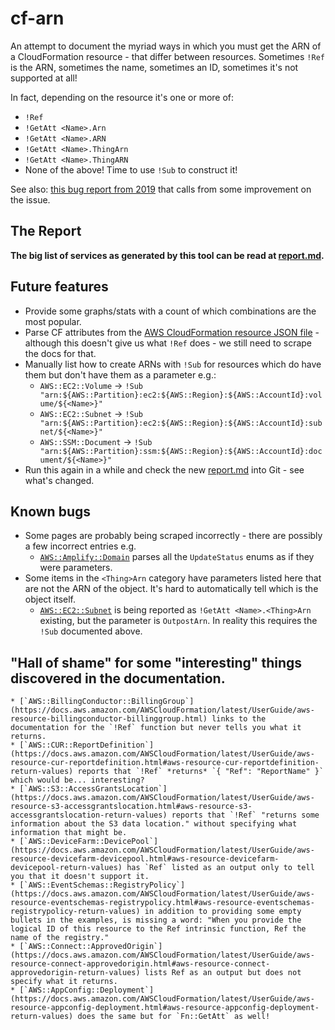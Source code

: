 # cf-arn

An attempt to document the myriad ways in which you must get the ARN of a CloudFormation resource - that differ between resources. Sometimes `!Ref` is the ARN, sometimes the name, sometimes an ID, sometimes it's not supported at all!

In fact, depending on the resource it's one or more of:

* `!Ref`
* `!GetAtt <Name>.Arn`
* `!GetAtt <Name>.ARN`
* `!GetAtt <Name>.ThingArn`
* `!GetAtt <Name>.ThingARN`
* None of the above! Time to use `!Sub` to construct it!

See also: [this bug report from 2019](https://github.com/aws-cloudformation/cloudformation-coverage-roadmap/issues/68) that calls from some improvement on the issue.

## The Report

 **The big list of services as generated by this tool can be read at [report.md](report.md).**

## Future features

* Provide some graphs/stats with a count of which combinations are the most popular.
* Parse CF attributes from the [AWS CloudFormation resource JSON file](https://d1uauaxba7bl26.cloudfront.net/latest/gzip/CloudFormationResourceSpecification.json) - although this doesn't give us what `!Ref` does - we still need to scrape the docs for that.
* Manually list how to create ARNs with `!Sub` for resources which do have them but don't have them as a parameter e.g.:
    * `AWS::EC2::Volume` -> `!Sub "arn:${AWS::Partition}:ec2:${AWS::Region}:${AWS::AccountId}:volume/${<Name>}"`
    * `AWS::EC2::Subnet` -> `!Sub "arn:${AWS::Partition}:ec2:${AWS::Region}:${AWS::AccountId}:subnet/${<Name>}"`
    * `AWS::SSM::Document` -> `!Sub "arn:${AWS::Partition}:ssm:${AWS::Region}:${AWS::AccountId}:document/${<Name>}"`
* Run this again in a while and check the new [report.md](report.md) into Git - see what's changed.

## Known bugs

* Some pages are probably being scraped incorrectly - there are possibly a few incorrect entries e.g.
    * [`AWS::Amplify::Domain`](https://docs.aws.amazon.com/AWSCloudFormation/latest/UserGuide/aws-resource-amplify-domain.html#aws-resource-amplify-domain-return-values) parses all the `UpdateStatus` enums as if they were parameters.
* Some items in the `<Thing>Arn` category have parameters listed here that are not the ARN of the object. It's hard to automatically tell which is the object itself.
    * [`AWS::EC2::Subnet`](https://docs.aws.amazon.com/AWSCloudFormation/latest/UserGuide/aws-resource-ec2-subnet.html#aws-resource-ec2-subnet-return-values) is being reported as `!GetAtt <Name>.<Thing>Arn` existing, but the parameter is `OutpostArn`. In reality this requires the `!Sub` documented above.

## "Hall of shame" for some "interesting" things discovered in the documentation.

    * [`AWS::BillingConductor::BillingGroup`](https://docs.aws.amazon.com/AWSCloudFormation/latest/UserGuide/aws-resource-billingconductor-billinggroup.html) links to the documentation for the `!Ref` function but never tells you what it returns.
    * [`AWS::CUR::ReportDefinition`](https://docs.aws.amazon.com/AWSCloudFormation/latest/UserGuide/aws-resource-cur-reportdefinition.html#aws-resource-cur-reportdefinition-return-values) reports that `!Ref` *returns* `{ "Ref": "ReportName" }` which would be... interesting?
    * [`AWS::S3::AccessGrantsLocation`](https://docs.aws.amazon.com/AWSCloudFormation/latest/UserGuide/aws-resource-s3-accessgrantslocation.html#aws-resource-s3-accessgrantslocation-return-values) reports that `!Ref` "returns some information about the S3 data location." without specifying what information that might be.
    * [`AWS::DeviceFarm::DevicePool`](https://docs.aws.amazon.com/AWSCloudFormation/latest/UserGuide/aws-resource-devicefarm-devicepool.html#aws-resource-devicefarm-devicepool-return-values) has `Ref` listed as an output only to tell you that it doesn't support it.
    * [`AWS::EventSchemas::RegistryPolicy`](https://docs.aws.amazon.com/AWSCloudFormation/latest/UserGuide/aws-resource-eventschemas-registrypolicy.html#aws-resource-eventschemas-registrypolicy-return-values) in addition to providing some empty bullets in the examples, is missing a word: "When you provide the logical ID of this resource to the Ref intrinsic function, Ref the name of the registry."
    * [`AWS::Connect::ApprovedOrigin`](https://docs.aws.amazon.com/AWSCloudFormation/latest/UserGuide/aws-resource-connect-approvedorigin.html#aws-resource-connect-approvedorigin-return-values) lists Ref as an output but does not specify what it returns.
    * [`AWS::AppConfig::Deployment`](https://docs.aws.amazon.com/AWSCloudFormation/latest/UserGuide/aws-resource-appconfig-deployment.html#aws-resource-appconfig-deployment-return-values) does the same but for `Fn::GetAtt` as well!
